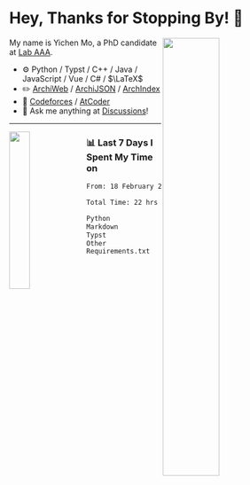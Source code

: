# Hey, Thanks for Stopping By! 🦭

<picture>
    <source media="(prefers-color-scheme: dark)" srcset="https://github-readme-stats.vercel.app/api?username=amomorning&show_icons=true&theme=noctis_minimus&hide=issues">
    <img align="right" width="45%" src="https://github-readme-stats.vercel.app/api?username=amomorning&show_icons=true&theme=graywhite&hide=issues">
</picture>


My name is Yichen Mo, a PhD candidate at [Lab AAA](https://archialgo.com).

-   :gear: Python / Typst / C++ / Java / JavaScript / Vue / C# / $\LaTeX$ 
-   :pencil2: [ArchiWeb](https://web.archialgo.com) / [ArchiJSON](https://www.food4rhino.com/en/app/archijson) / [ArchIndex](https://index.archialgo.com/) 
-   :abacus: [Codeforces](https://codeforces.com/profile/LaPluma) / [AtCoder](https://atcoder.jp/users/amomorning)
-   :thought_balloon: Ask me anything at [Discussions](https://github.com/amomorning/amomorning/discussions/new)!


---

<picture>
    <source media="(prefers-color-scheme: dark)" srcset="https://github-readme-stats.vercel.app/api/top-langs/?username=amomorning&hide=Mathematica&theme=noctis_minimus">
    <img align="left" width="27%" src="https://github-readme-stats.vercel.app/api/top-langs/?username=amomorning&hide=Mathematica&theme=graywhite">
</picture>

  
### 📊 Last 7 Days I Spent My Time on

<!--START_SECTION:waka-->

```txt
From: 18 February 2025 - To: 25 February 2025

Total Time: 22 hrs 20 mins

Python             11 hrs 26 mins  ████████████▓░░░░░░░░░░░░   51.25 %
Markdown           5 hrs 41 mins   ██████▒░░░░░░░░░░░░░░░░░░   25.50 %
Typst              3 hrs 14 mins   ███▓░░░░░░░░░░░░░░░░░░░░░   14.51 %
Other              1 hr 40 mins    ██░░░░░░░░░░░░░░░░░░░░░░░   07.52 %
Requirements.txt   7 mins          ░░░░░░░░░░░░░░░░░░░░░░░░░   00.56 %
```

<!--END_SECTION:waka-->　　
